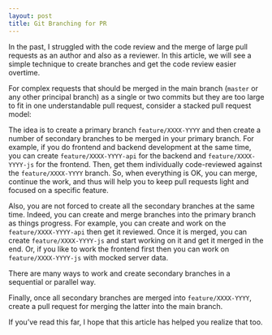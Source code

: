 ```yaml
---
layout: post
title: Git Branching for PR 
---
```


In the past, I struggled with the code review and the merge of large pull requests as an author and also as a reviewer. In this article, we will see a simple technique to create branches and get the code review easier overtime. 

For complex requests that should be merged in the main branch (`master` or any other principal branch) as a single or two commits but they are too large to fit in one understandable pull request, consider a stacked pull request model:

The idea is to create a primary branch `feature/XXXX-YYYY` and then create a number of secondary branches to be merged in your primary branch. For example, if you do frontend and backend development at the same time, you can create `feature/XXXX-YYYY-api` for the backend and `feature/XXXX-YYYY-js` for the frontend. Then, get them individually code-reviewed against the `feature/XXXX-YYYY` branch. So, when everything is OK, you can merge, continue the work, and thus will help you to keep pull requests light and focused on a specific feature.

Also, you are not forced to create all the secondary branches at the same time. Indeed, you can create and merge branches into the primary branch as things progress. For example, you can create and work on the `feature/XXXX-YYYY-api` then get it reviewed. Once it is merged, you can create `feature/XXXX-YYYY-js` and start working on it and get it merged in the end. Or, if you like to work the frontend first then you can work on `feature/XXXX-YYYY-js` with mocked server data. 

There are many ways to work and create secondary branches in a sequential or parallel way. 

Finally, once all secondary branches are merged into `feature/XXXX-YYYY`, create a pull request for merging the latter into the main branch.

If you’ve read this far, I hope that this article has helped you realize that too.